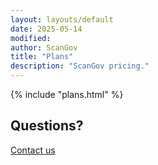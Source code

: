 ```yaml
---
layout: layouts/default
date: 2025-05-14
modified: 
author: ScanGov
title: "Plans"
description: "ScanGov pricing."
---
```


<div class="container border-bottom mb-4 pb-3">
  {% include "plans.html" %}
</div>
<div class="container">
  <div class="row">
    <div class="col">
      <h2>Questions?</h2>
      <a href="https://scangov.com/contact" class="btn btn-primary btn-lg mt-3">Contact us</a>
    </div>
  </div>
</div>